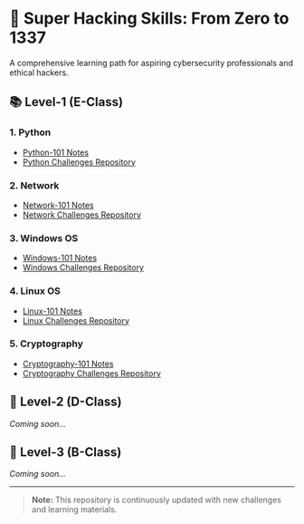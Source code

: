# 🎯 Super Hacking Skills: From Zero to 1337

A comprehensive learning path for aspiring cybersecurity professionals and ethical hackers.

## 📚 Level-1 (E-Class)

### 1. Python 
  - [Python-101 Notes](https://hackers-cafe.notion.site/python-101)
  - [Python Challenges Repository](https://github.com/yourusername/Python-Challenges)

### 2. Network
  - [Network-101 Notes](https://hackers-cafe.notion.site/network-101)
  - [Network Challenges Repository](https://github.com/yourusername/Network-Challenges)

### 3. Windows OS
  - [Windows-101 Notes](https://hackers-cafe.notion.site/windows-101)
  - [Windows Challenges Repository](https://github.com/yourusername/Windows-Challenges)

### 4. Linux OS
  - [Linux-101 Notes](https://hackers-cafe.notion.site/linux-101?pvs=4)
  - [Linux Challenges Repository](https://github.com/yourusername/Linux-Challenges)

### 5. Cryptography
  - [Cryptography-101 Notes](https://hackers-cafe.notion.site/cryptography-101)
  - [Cryptography Challenges Repository](https://github.com/yourusername/Cryptography-Challenges)

## 🚀 Level-2 (D-Class)
*Coming soon...*

## 🚀 Level-3 (B-Class)
*Coming soon...*

---
> **Note:** This repository is continuously updated with new challenges and learning materials.
